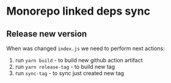 # Monorepo linked deps sync

## Release new version
When was changed `index.js` we need to perform next actions:
1. run `yarn build` - to build new github action artifact 
2. run `yarn release-tag` - to build new tag
3. run `sync-tag` - to sync just created new tag